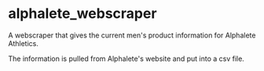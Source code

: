# alphalete_webscraper 
A webscraper that gives the current men's product information for Alphalete Athletics. 
 
The information is pulled from Alphalete's website and put into a csv file.

